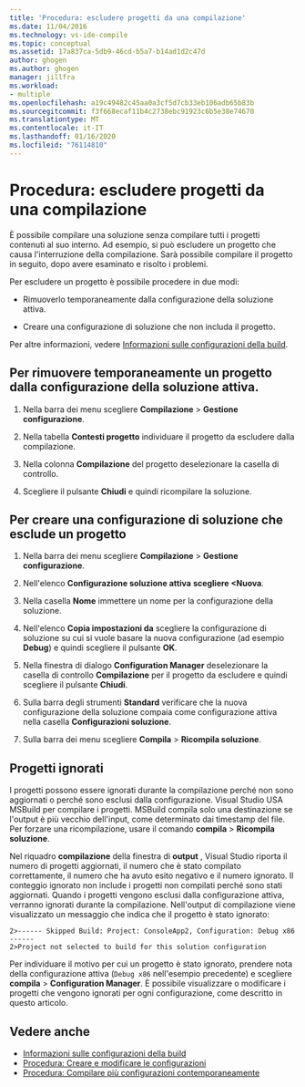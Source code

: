 ```yaml
---
title: 'Procedura: escludere progetti da una compilazione'
ms.date: 11/04/2016
ms.technology: vs-ide-compile
ms.topic: conceptual
ms.assetid: 17a837ca-5db9-46cd-b5a7-b14ad1d2c47d
author: ghogen
ms.author: ghogen
manager: jillfra
ms.workload:
- multiple
ms.openlocfilehash: a19c49482c45aa0a3cf5d7cb33eb106adb65b83b
ms.sourcegitcommit: f3f668ecaf11b4c2738ebc91923c6b5e38e74670
ms.translationtype: MT
ms.contentlocale: it-IT
ms.lasthandoff: 01/16/2020
ms.locfileid: "76114810"
---
```

# <a name="how-to-exclude-projects-from-a-build"></a>Procedura: escludere progetti da una compilazione

È possibile compilare una soluzione senza compilare tutti i progetti contenuti al suo interno. Ad esempio, si può escludere un progetto che causa l'interruzione della compilazione. Sarà possibile compilare il progetto in seguito, dopo avere esaminato e risolto i problemi.

Per escludere un progetto è possibile procedere in due modi:

- Rimuoverlo temporaneamente dalla configurazione della soluzione attiva.

- Creare una configurazione di soluzione che non includa il progetto.

Per altre informazioni, vedere [Informazioni sulle configurazioni della build](../ide/understanding-build-configurations.md).

## <a name="to-temporarily-remove-a-project-from-the-active-solution-configuration"></a>Per rimuovere temporaneamente un progetto dalla configurazione della soluzione attiva.

1. Nella barra dei menu scegliere **Compilazione** > **Gestione configurazione**.

2. Nella tabella **Contesti progetto** individuare il progetto da escludere dalla compilazione.

3. Nella colonna **Compilazione** del progetto deselezionare la casella di controllo.

4. Scegliere il pulsante **Chiudi** e quindi ricompilare la soluzione.

## <a name="to-create-a-solution-configuration-that-excludes-a-project"></a>Per creare una configurazione di soluzione che esclude un progetto

1. Nella barra dei menu scegliere **Compilazione** > **Gestione configurazione**.

2. Nell'elenco **Configurazione soluzione attiva** **scegliere \<Nuova**.

3. Nella casella **Nome** immettere un nome per la configurazione della soluzione.

4. Nell'elenco **Copia impostazioni da** scegliere la configurazione di soluzione su cui si vuole basare la nuova configurazione (ad esempio **Debug**) e quindi scegliere il pulsante **OK**.

5. Nella finestra di dialogo **Configuration Manager** deselezionare la casella di controllo **Compilazione** per il progetto da escludere e quindi scegliere il pulsante **Chiudi**.

6. Sulla barra degli strumenti **Standard** verificare che la nuova configurazione della soluzione compaia come configurazione attiva nella casella **Configurazioni soluzione**.

7. Sulla barra dei menu scegliere **Compila** > **Ricompila soluzione**.

## <a name="skipped-projects"></a>Progetti ignorati

I progetti possono essere ignorati durante la compilazione perché non sono aggiornati o perché sono esclusi dalla configurazione. Visual Studio USA MSBuild per compilare i progetti. MSBuild compila solo una destinazione se l'output è più vecchio dell'input, come determinato dai timestamp del file. Per forzare una ricompilazione, usare il comando **compila** > **Ricompila soluzione**.

Nel riquadro **compilazione** della finestra di **output** , Visual Studio riporta il numero di progetti aggiornati, il numero che è stato compilato correttamente, il numero che ha avuto esito negativo e il numero ignorato. Il conteggio ignorato non include i progetti non compilati perché sono stati aggiornati. Quando i progetti vengono esclusi dalla configurazione attiva, verranno ignorati durante la compilazione. Nell'output di compilazione viene visualizzato un messaggio che indica che il progetto è stato ignorato:

```output
2>------ Skipped Build: Project: ConsoleApp2, Configuration: Debug x86 ------
2>Project not selected to build for this solution configuration
```

Per individuare il motivo per cui un progetto è stato ignorato, prendere nota della configurazione attiva (`Debug x86` nell'esempio precedente) e scegliere **compila** > **Configuration Manager**. È possibile visualizzare o modificare i progetti che vengono ignorati per ogni configurazione, come descritto in questo articolo.

## <a name="see-also"></a>Vedere anche

- [Informazioni sulle configurazioni della build](../ide/understanding-build-configurations.md)
- [Procedura: Creare e modificare le configurazioni](../ide/how-to-create-and-edit-configurations.md)
- [Procedura: Compilare più configurazioni contemporaneamente](../ide/how-to-build-multiple-configurations-simultaneously.md)
